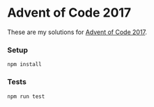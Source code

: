 # Advent of Code 2017

These are my solutions for [Advent of Code 2017](https://adventofcode.com/).

### Setup

`npm install`

### Tests

`npm run test`
